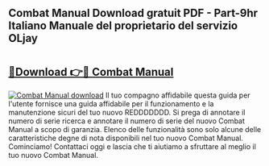 ## Combat Manual Download gratuit PDF - Part-9hr Italiano Manuale del proprietario del servizio OLjay

# <h2><a href="http://dffjtz.blite.top/?on=Combat+Manual">🔗Download 👉🔴 Combat Manual</a></h2>

[![Combat Manual download](https://i.imgur.com/lujVjoI.png)](http://dffjtz.blite.top/?on=Combat+Manual)
Il tuo compagno affidabile questa guida per l'utente fornisce una guida affidabile per il funzionamento e la manutenzione sicuri del tuo nuovo REDDDDDDD. Si prega di annotare il numero di serie ricerca e annotare il numero di serie del nuovo Combat Manual a scopo di garanzia. Elenco delle funzionalità sono solo alcune delle caratteristiche degne di nota disponibili nel tuo nuovo Combat Manual. Cominciamo! Contattaci oggi e lascia che ti aiutiamo a sfruttare al meglio il tuo nuovo Combat Manual.
